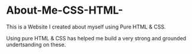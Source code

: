 # About-Me-CSS-HTML-
This is a Website I created about myself using Pure HTML & CSS.

Using pure HTML & CSS has helped me build a very strong and grounded undertsanding on these. 
